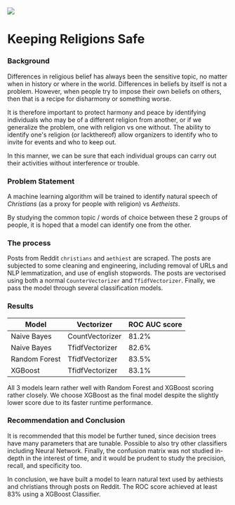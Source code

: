 # ![](https://awaypoint.files.wordpress.com/2015/08/christian-vs-atheist.jpg)

# Keeping Religions Safe

### Background

Differences in religious belief has always been the sensitive topic, no matter when in history or where in the world. Differences in beliefs by itself is not a problem. However, when people try to impose their own beliefs on others, then that is a recipe for disharmony or something worse.

It is therefore important to protect harmony and peace by identifying individuals who may be of a different religion from another, or if we generalize the problem, one with religion vs one without. The ability to identify one's religion (or lackthereof) allow organizers to identify who to invite for events and who to keep out.

In this manner, we can be sure that each individual groups can carry out their activities without interference or trouble.

### Problem Statement

A machine learning algorithm will be trained to identify natural speech of _Christians_ (as a proxy for people with religion) vs _Aetheists_.

By studying the common topic / words of choice between these 2 groups of people, it is hoped that a model can identify one from the other.

### The process

Posts from Reddit `christians` and `aethiest` are scraped.
The posts are subjected to some cleaning and engineering, including removal of URLs and NLP lemmatization, and use of english stopwords.
The posts are vectorised using both a normal `CounterVectorizer` and `TfidfVectorizer`.
Finally, we pass the model through several classification models.

### Results

| Model         | Vectorizer      | ROC AUC score |
| ------------- | --------------- | ------------- |
| Naive Bayes   | CountVectorizer | 81.2%         |
| Naive Bayes   | TfidfVectorizer | 82.6%         |
| Random Forest | TfidfVectorizer | 83.5%         |
| XGBoost       | TfidfVectorizer | 83.1%         |

All 3 models learn rather well with Random Forest and XGBoost scoring rather closely.
We choose XGBoost as the final model despite the slightly lower score due to its faster runtime performance.

### Recommendation and Conclusion

It is recommended that this model be further tuned, since decision trees have many parameters that are tunable.
Possible to also try other classifiers including Neural Network.
Finally, the confusion matrix was not studied in-depth in the interest of time, and it would be prudent to study the precision, recall, and specificity too.

In conclusion, we have built a model to learn natural text used by aethiests and christians through posts on Reddit. The ROC score achieved at least 83% using a XGBoost Classifier.
